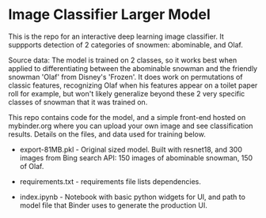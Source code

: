 # Image Classifier Larger Model
  
 This is the repo for an interactive deep learning image classifier. It suppports detection of 2 categories of snowmen: abominable, and Olaf. 
  
  Source data: The model is trained on 2 classes, so it works best when applied to differentiating between the abominable snowman and the friendly snowman 'Olaf' from Disney's 'Frozen'. It does work on permutations of classic features, recognizing Olaf when his features appear on a toilet paper roll for example, but won't likely generalize beyond these 2 very specific classes of snowman that it was trained on. 
  
  This repo contains code for the model, and a simple front-end hosted on mybinder.org where you can upload your own image and see classification results. Details on the files, and data used for training below. 
  
 * export-81MB.pkl - Original sized model. 
  Built with resnet18, and 300 images from Bing search API: 150 images of abominable snowman, 150 of Olaf. 
  
 * requirements.txt - requirements file lists dependencies. 
  
 * index.ipynb - Notebook with basic python widgets for UI, and path to model file that Binder uses to generate the production UI. 
  
  
  
  
  
